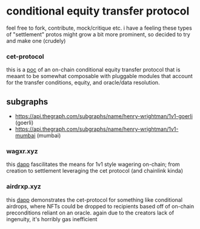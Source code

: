 # conditional equity transfer protocol

feel free to fork, contribute, mock/critique etc. i have a feeling these types of "settlement" protos might grow a bit more prominent, so decided to try and make one (crudely)

### cet-protocol

this is a [poc](https://github.com/henry-wrightman/cet-protocol/contracts) of an on-chain conditional equity transfer protocol that is meaant to be somewhat composable with pluggable modules that account for the transfer conditions, equity, and oracle/data resolution.

## subgraphs
- https://api.thegraph.com/subgraphs/name/henry-wrightman/1v1-goerli (goerli)
- https://api.thegraph.com/subgraphs/name/henry-wrightman/1v1-mumbai (mumbai)

### wagxr.xyz

this [dapp](https://github.com/henry-wrightman/cet-protocol/blob/main/wagxr.xyz/README.md) fascilitates the means for 1v1 style wagering on-chain; from creation to settlement leveraging the cet protocol (and chainlink kinda)

### airdrxp.xyz

this [dapp](https://github.com/henry-wrightman/cet-protocol/blob/main/airdrxp.xyz/README.md) demonstrates the cet-protocol for something like conditional airdrops, where NFTs could be dropped to recipients based off of on-chain preconditions reliant on an oracle. again due to the creators lack of ingenuity, it's horribly gas inefficient
